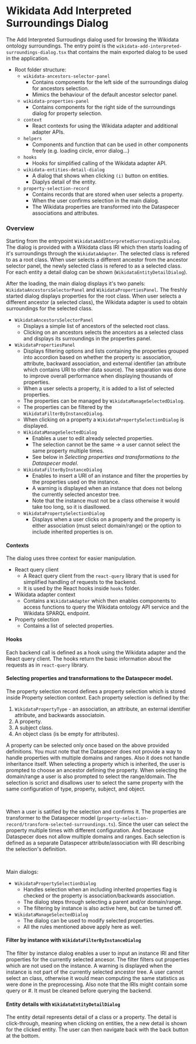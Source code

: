 # Wikidata Add Interpreted Surroundings Dialog

The Add Interpreted Surroudings dialog used for browsing the Wikidata ontology surroundings.
The entry point is the `wikidata-add-interpreted-surroundings-dialog.tsx` that contains the main exported dialog to be used in the application.

- Root folder structure:
  - `wikidata-ancestors-selector-panel`
    - Contains components for the left side of the surroundings dialog for ancestors selection.
    - Mimics the behaviour of the default ancestor selector panel.
  - `wikidata-properties-panel`
    - Contains components for the right side of the surroundings dialog for property selection.
  - `context`
    - React contexts for using the Wikidata adapter and additional adapter APIs.
  - `helpers`
    - Components and function that can be used in other components freely (e.g. loading circle, error dialog...)
  - `hooks`
    - Hooks for simplified calling of the Wikidata adapter API.
  - `wikidata-entities-detail-dialog`
    - A dialog that shows when clicking `(i)` button on entities.
    - Diaplys detail of the entity.
  - `property-selection-record`
    - Contains records that are stored when user selects a property.
    - When the user confirms selection in the main dialog.
    - The Wikidata properties are transformed into the Dataspecer associations and attributes.

### Overview

Starting from the entrypoint `WikidataAddInterpretedSurroundingsDialog`.
The dialog is provided with a Wikidata class IRI which then starts loading of it's surroundings through the `WikidataAdapter`.
The selected class is refered to as a root class.
When user selects a different ancestor from the ancestor selector panel, the newly selected class is refered to as a selected class.
For each entity a detail dialog can be shown (`WikidataEntityDetailDialog`).

After the loading, the main dialog displays it's two panels: `WikidataAncestorsSelectorPanel` and `WikidataPropertiesPanel`.
The freshly started dialog displays properties for the root class.
When user selects a different ancestor (a selected class), the Wikidata adapter is used to obtain surroundings for the selected class.


- `WikidataAncestorsSelectorPanel` 
  - Displays a simple list of ancestors of the selected root class.
  - Clicking on an ancestors selects the ancestors as a selected class and displays its surroundings in the properties panel.
- `WikidataPropertiesPanel`
  - Displays filtering options and lists containing the properties grouped into accordion based on whether the property is: association, attribute, backward association, and external identifier (an attribute which contains URI to other data source). The separation was done to improve overall performance when displaying thousands of properties.
  - When a user selects a property, it is added to a list of selected properties.
  - The properties can be managed by `WikidataManageSelectedDialog`.
  - The properties can be filtered by the `WikidataFilterByInstanceDialog`.
  - When clicking on a property a `WikidataPropertySelectionDialog` is displayed.
  - `WikidataManageSelectedDialog`
    - Enables a user to edit already selected properties.
    - The selection cannot be the same -> a user cannot select the same property multiple times.
    - See below in *Selecting properties and transformations to the Dataspecer model*.
  - `WikidataFilterByInstanceDialog`
    - Enables to insert a URI of an instance and filter the properties by the properties used on the instance.
    - A warning is displayed when an instance that does not belong the currently selected ancestor tree.
    - Note that the instance must not be a class otherwise it would take too long, so it is diasllowed.
  - `WikidataPropertySelectionDialog`
    - Displays when a user clicks on a property and the property is either association (must select domain/range) or the option to include inherited properties is on.

#### Contexts

The dialog uses three context for easier manipulation.

- React query client
  - A React query client from the `react-query` library that is used for simplified handling of requests to the backend.
  - It is used by the React hooks inside `hooks` folder.
- Wikidata adapter context
  - Contains a `WikidataAdapter` which then enables components to access functions to query the Wikidata ontology API service and the Wikidata SPARQL endpoint.
-  Property selection
   - Contains a list of selected properties.

#### Hooks 

Each backend call is defined as a hook using the Wikidata adapter and the React query client.
The hooks return the basic information about the requests as in `react-query` library.

#### Selecting properties and transformations to the Dataspecer model.

The property selection record defines a property selection which is stored inside Property selection context.
Each property selection is defined by the:
  1.  `WikidataPropertyType` - an association, an attribute, an external identifier attribute, and backwards associatoin.
  2. A property.
  3. A subject class.
  4. An object class (is be empty for attributes).
  
A property can be selected only once based on the above provided definitions.
You must note that the Dataspecer does not provide a way to handle properties with multiple domains and ranges.
Also it does not handle inheritance itself.
When selecting a property which is inherited, the user is prompted to choose an ancestor defining the property.
When selecting the domain/range a user is also prompted to select the range/domain.
The selection is scrict and disallows user to select the same property with the same configuration of type, property, subject, and object.

<br>

When a user is satified by the selection and confirms it.
The properties are transformer to the Dataspecer model (`property-selection-record/transform-selected-surroundings.ts`).
Since the user can select the property multiple times with different configuration.
And because Dataspecer does not allow multiple domains and ranges.
Each selection is defined as a separate Dataspecer attribute/association with IRI describing the selection's definition.

<br>

Main dialogs:
- `WikidataPropertySelectionDialog`
  - Handles selection when an including inherited properties flag is checked or the property is association/backwards association.
  - The dialog steps through selecting a parent and/or domain/range.
  - The filtering by instance is also active here, but can be turned off.
- `WikidataManageSelectedDialog`
  - The dialog can be used to modify selected properties.
  - All the rules mentioned above apply here as well.

#### Filter by instance with `WikidataFilterByInstanceDialog`

The filter by instance dialog enables a user to input an instance IRI and filter properties for the currently selected ancesor.
The filter filters out properties which are not used on the instance.
A warning is displayed when the instance is not part of the currently selected ancestor tree.
A user cannot select an class, otherwise it would mean computing the same statistics as were done in the preprocessing.
Also note that the IRIs might contain some query or #.
It must be cleaned before querying the backend.

#### Entity details with `WikidataEntityDetailDialog`

The entity detail represents detail of a class or a property.
The detail is click-through, meaning when clicking on entities, the a new detail is shown for the clicked entity.
The user can then navigate back with the back button at the bottom.